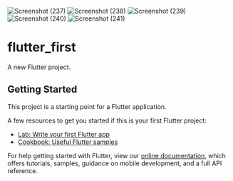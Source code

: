 ![Screenshot (237)](https://user-images.githubusercontent.com/81049151/128585774-68eb8c63-64e7-4f1e-870a-2c6370e5f64f.png)
![Screenshot (238)](https://user-images.githubusercontent.com/81049151/128585777-77e77fe6-8976-4724-bb60-e913b8c62254.png)
![Screenshot (239)](https://user-images.githubusercontent.com/81049151/128585778-e1611267-f5bf-4081-84fb-97bbbd865509.png)
![Screenshot (240)](https://user-images.githubusercontent.com/81049151/128585779-a2450940-a7fa-4029-88a2-5c8784d6ebb1.png)
![Screenshot (241)](https://user-images.githubusercontent.com/81049151/128585781-31abde3b-77b0-462f-b5b3-1094f70e3639.png)
# flutter_first

A new Flutter project.

## Getting Started

This project is a starting point for a Flutter application.

A few resources to get you started if this is your first Flutter project:

- [Lab: Write your first Flutter app](https://flutter.dev/docs/get-started/codelab)
- [Cookbook: Useful Flutter samples](https://flutter.dev/docs/cookbook)

For help getting started with Flutter, view our
[online documentation](https://flutter.dev/docs), which offers tutorials,
samples, guidance on mobile development, and a full API reference.
